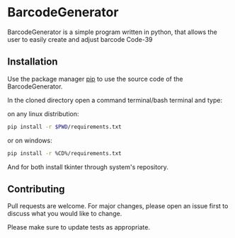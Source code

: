 # BarcodeGenerator

BarcodeGenerator is a simple program written in python, that allows the user to easily create and adjust barcode Code-39

## Installation

Use the package manager [pip](https://pip.pypa.io/en/stable/) to use the source code of the BarcodeGenerator.

In the cloned directory open a command terminal/bash terminal and type:

on any linux distribution: 
```bash
pip install -r $PWD/requirements.txt
```

or on windows: 
```bash
pip install -r %CD%/requirements.txt
```

And for both install tkinter through system's repository.


## Contributing
Pull requests are welcome. For major changes, please open an issue first to discuss what you would like to change.

Please make sure to update tests as appropriate.
